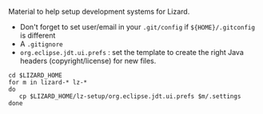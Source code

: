 Material to help setup development systems for Lizard.

* Don't forget to set user/email in your `.git/config` if `${HOME}/.gitconfig` is different 
* A `.gitignore`
* `org.eclipse.jdt.ui.prefs` : set the template to create the right Java headers (copyright/license) for new files.

```
cd $LIZARD_HOME
for m in lizard-* lz-*
do 
   cp $LIZARD_HOME/lz-setup/org.eclipse.jdt.ui.prefs $m/.settings
done
```
